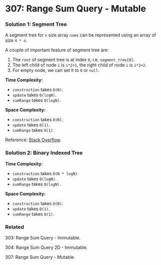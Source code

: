 # 307: Range Sum Query - Mutable

### Solution 1: Segment Tree
A segment tree for `n` size array `nums` can be represented using an array of size `4 * n`.

A couple of important feature of segment tree are:
1. The `root` of segment tree is at index `0`, i.e. `segment_tree[0]`.
2. The left child of node `i` is `i*2+1`, the right child of node `i` is `i*2+2`.
3. For empty node, we can set it to `0` or `null`.

**Time Complexity:**
* `construction` takes `O(N)`.
* `update` takes `O(logN)`.
* `sumRange` takes `O(logN)`.

**Space Complexity:**
* `construction` takes `O(N)`.
* `update` takes `O(1)`.
* `sumRange` takes `O(1)`.

Reference: [Stack Overflow](https://stackoverflow.com/questions/28470692/how-is-the-memory-of-the-array-of-segment-tree-2-2-ceillogn-1).

### Solution 2: Binary Indexed Tree
**Time Complexity:**
* `construction` takes `O(N * logN)`.
* `update` takes `O(logN)`.
* `sumRange` takes `O(logN)`.

**Space Complexity:**
* `construction` takes `O(N)`.
* `update` takes `O(1)`.
* `sumRange` takes `O(1)`.

### Related
303: Range Sum Query - Immutable.

304: Range Sum Query 2D - Immutable.

307: Range Sum Query - Mutable.